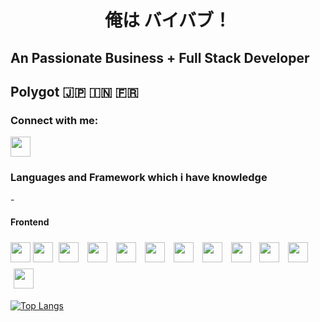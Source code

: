 <h1 align="center">俺は バイバブ！</h1>
<h2> An Passionate Business + Full Stack Developer </h2>
<h2> Polygot 🇯🇵 🇮🇳 🇫🇷</h2>

<h3 align="left">Connect with me:</h3>
<p align="left">
<a href="https://www.linkedin.com/in/vaibhav-verma-2a21141a4/"><img height="32" width="32" src="https://cdn.simpleicons.org/linkedin/0A66C2" /></a>
</p>

<h3>Languages and Framework which i have knowledge</h3>
- <h4>Frontend</h4>
<div style={{display:"flex"}}>
<img style={{margin:5}} height="32" width="32" src="https://cdn.simpleicons.org/react/61DAFB" />
<img style={{margin:5}} height="32" width="32" src="https://cdn.simpleicons.org/redux/764ABC" />
<img style="margin:5" height="32" width="32" src="https://cdn.simpleicons.org/recoil/3578E5" />
<img style="margin:5" height="32" width="32" src="https://cdn.simpleicons.org/nextjs/white" />
<img style="margin:5" height="32" width="32" src="https://cdn.simpleicons.org/remix/ED2B88" />
<img style="margin:5" height="32" width="32" src="https://cdn.simpleicons.org/vue/4FC08D" />
<img style="margin:5" height="32" width="32" src="https://cdn.simpleicons.org/nuxt/00DC82" />
<img style="margin:5" height="32" width="32" src="https://cdn.simpleicons.org/angular/0F0F11" />
<img style="margin:5" height="32" width="32" src="https://cdn.simpleicons.org/jquery/0769AD" />
<img style="margin:5" height="32" width="32" src="https://cdn.simpleicons.org/typescript/3178C6" />
<img style="margin:5" height="32" width="32" src="https://cdn.simpleicons.org/javascript/F7DF1E" />
<img style="margin:5" height="32" width="32" src="https://cdn.simpleicons.org/webpack/8DD6F9" />
</div>


[![Top Langs](https://github-readme-stats.vercel.app/api/top-langs/?username=k0hei2025&layout=compact&hide=html,css,php&theme=tokyonight&show_icons=true)](https://github.com/anuraghazra/github-readme-stats)

<!-- 
[![Top Langs](https://github-readme-stats.vercel.app/api/top-langs/?username=k0hei2025&langs_count=8&theme=tokyonight)](https://github.com/anuraghazra/github-readme-stats) -->

<!--
**k0hei2025/k0hei2025** is a ✨ _special_ ✨ repository because its `README.md` (this file) appears on your GitHub profile.

Here are some ideas to get you started:

- 🔭 I’m currently working on ...
- 🌱 I’m currently learning ...
- 👯 I’m looking to collaborate on ...
- 🤔 I’m looking for help with ...
- 💬 Ask me about ...
- 📫 How to reach me: ...
- 😄 Pronouns: ...
- ⚡ Fun fact: ...
-->
